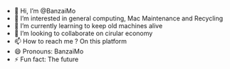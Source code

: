 - 👋 Hi, I’m @BanzaiMo
- 👀 I’m interested in general computing, Mac Maintenance and Recycling
- 🌱 I’m currently learning to keep old machines alive
- 💞️ I’m looking to collaborate on cirular economy
- 📫 How to reach me ? On this platform
- 😄 Pronouns: BanzaiMo
- ⚡ Fun fact: The future

<!---
BanzaiMo/BanzaiMo is a ✨ special ✨ repository because its `README.md` (this file) appears on your GitHub profile.
You can click the Preview link to take a look at your changes.
--->
